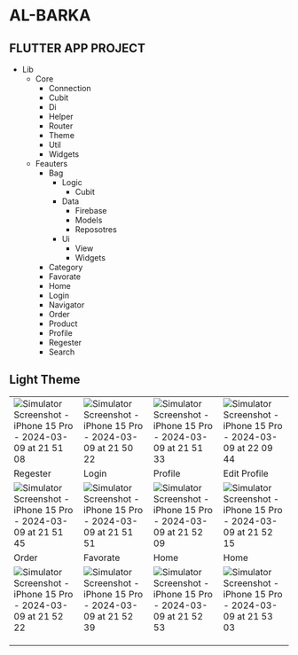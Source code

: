 # AL-BARKA

## FLUTTER APP PROJECT

- Lib
  - Core
      - Connection
      - Cubit
      - Di
      - Helper
      - Router
      - Theme
      - Util
      - Widgets
  - Feauters
      - Bag
          - Logic
              - Cubit
          - Data
              - Firebase
              - Models
              - Reposotres
          - Ui
              - View
              - Widgets
      - Category
      - Favorate
      - Home
      - Login
      - Navigator
      - Order
      - Product
      - Profile
      - Regester
      - Search

## Light Theme

|   |   |   |   |
|---|---|---|---|
| ![Simulator Screenshot - iPhone 15 Pro - 2024-03-09 at 21 51 08](https://github.com/omarheeh/albarka/assets/67519670/ab9a4699-9065-45e3-b91b-303e79099840)  | ![Simulator Screenshot - iPhone 15 Pro - 2024-03-09 at 21 50 22](https://github.com/omarheeh/albarka/assets/67519670/6a17fe18-eaa6-4c13-aed0-950c04c32efd)  | ![Simulator Screenshot - iPhone 15 Pro - 2024-03-09 at 21 51 33](https://github.com/omarheeh/albarka/assets/67519670/a09ef759-2d62-4b59-9ada-57064e28e2b7)  |  ![Simulator Screenshot - iPhone 15 Pro - 2024-03-09 at 22 09 44](https://github.com/omarheeh/albarka/assets/67519670/af993c1f-e8ca-489a-b00a-ac2a61547d11) |
|  Regester |  Login | Profile  |  Edit Profile |
| ![Simulator Screenshot - iPhone 15 Pro - 2024-03-09 at 21 51 45](https://github.com/omarheeh/albarka/assets/67519670/8e42f20b-13cb-4e0d-877f-9ee630b3f3d9)  | ![Simulator Screenshot - iPhone 15 Pro - 2024-03-09 at 21 51 51](https://github.com/omarheeh/albarka/assets/67519670/6dcb4545-916d-42e8-a68a-9ddce9c34cd1)  |  ![Simulator Screenshot - iPhone 15 Pro - 2024-03-09 at 21 52 09](https://github.com/omarheeh/albarka/assets/67519670/6f05d37a-112f-4ccd-91f5-6098373e7906) | ![Simulator Screenshot - iPhone 15 Pro - 2024-03-09 at 21 52 15](https://github.com/omarheeh/albarka/assets/67519670/bf67a47e-a762-478a-aa94-1d6e9e256e3e)  |
| Order  |  Favorate |  Home | Home  |
| ![Simulator Screenshot - iPhone 15 Pro - 2024-03-09 at 21 52 22](https://github.com/omarheeh/albarka/assets/67519670/fc7e27b1-0396-4993-958e-edabb75f5b3d)  |  ![Simulator Screenshot - iPhone 15 Pro - 2024-03-09 at 21 52 39](https://github.com/omarheeh/albarka/assets/67519670/1568c73b-5a79-47fe-abd9-e27c4053a477) |  ![Simulator Screenshot - iPhone 15 Pro - 2024-03-09 at 21 52 53](https://github.com/omarheeh/albarka/assets/67519670/e290a4b1-a191-48d4-8d38-8acff5fd0289) |  ![Simulator Screenshot - iPhone 15 Pro - 2024-03-09 at 21 53 03](https://github.com/omarheeh/albarka/assets/67519670/8aa0440c-d2f9-4c5a-88ff-90333bc606c8) |
|   |   |   |   |
|   |   |   |   |
|   |   |   |   |

